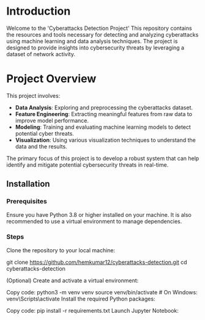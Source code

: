 
# Introduction

Welcome to the 'Cyberattacks Detection Project' This repository contains the resources and tools necessary for detecting and analyzing cyberattacks using machine learning and data analysis techniques. The project is designed to provide insights into cybersecurity threats by leveraging a dataset of network activity.

# Project Overview

This project involves:
- **Data Analysis**: Exploring and preprocessing the cyberattacks dataset.
- **Feature Engineering**: Extracting meaningful features from raw data to improve model performance.
- **Modeling**: Training and evaluating machine learning models to detect potential cyber threats.
- **Visualization**: Using various visualization techniques to understand the data and the results.

The primary focus of this project is to develop a robust system that can help identify and mitigate potential cybersecurity threats in real-time.

## Installation

### Prerequisites

Ensure you have Python 3.8 or higher installed on your machine. It is also recommended to use a virtual environment to manage dependencies.

### Steps

Clone the repository to your local machine:
   
   git clone https://github.com/hemkumar12/cyberattacks-detection.git
   cd cyberattacks-detection

(Optional) Create and activate a virtual environment:

Copy code:
python3 -m venv venv
source venv/bin/activate  # On Windows: venv\Scripts\activate
Install the required Python packages:

Copy code:
pip install -r requirements.txt
Launch Jupyter Notebook:
